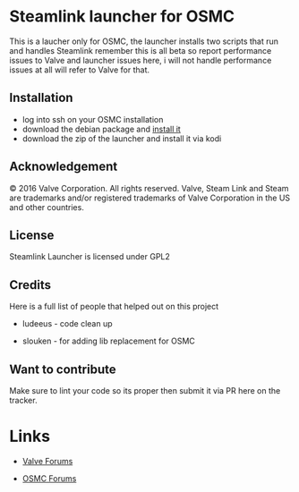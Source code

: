 # Steamlink launcher for OSMC

This is a laucher only for OSMC, the launcher installs two scripts that run and handles Steamlink remember this is all beta so report performance issues to Valve and launcher issues here, i will not handle performance issues at all will refer to Valve for that.

## Installation

* log into ssh on your OSMC installation 
*  download the debian package and [install it](https://steamcommunity.com/app/353380/discussions/0/1743353164093954254)
* download the zip of the launcher and install it via kodi

## Acknowledgement

© 2016 Valve Corporation. All rights reserved. Valve, Steam Link and Steam are trademarks and/or 
registered trademarks of Valve Corporation in the US and other countries. 

## License

Steamlink Launcher is licensed under GPL2

## Credits

Here is a full list of people that helped out on this project

* ludeeus - code clean up

* slouken - for adding lib replacement for OSMC

## Want to contribute

Make sure to lint your code so its proper then submit it via PR here on the tracker.

# Links

* [Valve Forums](https://steamcommunity.com/app/353380/discussions/6/)

* [OSMC Forums](https://discourse.osmc.tv/t/regarding-steamlink/76800)
